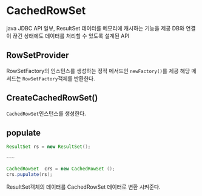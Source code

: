 # CachedRowSet 
java JDBC API 일부, ResultSet 데이터를 메모리에 캐시하는 기능을 제공
DB와 연결이 끊긴 상태에도 데이터를 처리할 수 있도록 설계된 API


## RowSetProvider
RowSetFactory의 인스턴스를 생성하는 정적 메서드인 `newFactory()`를 제공
해당 메서드는 `RowSetFactory`객체를 반환한다.

## CreateCachedRowSet()
`CachedRowSet`인스턴스를 생성한다.

## populate
```java
ResultSet rs = new ResultSet();

~~~

CachedRowSet  crs = new CachedRowSet (); 
crs.pupulate(rs);
```
ResultSet객체의 데이터를 CachedRowSet 데이터로 변환 시켜준다.
